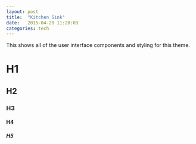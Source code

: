 ```yaml
---
layout: post
title:  "Kitchen Sink"
date:   2015-04-20 11:20:03
categories: tech
---
```


<div class="container" markdown="1">

This shows all of the user interface components and styling for this theme.

# H1

## H2

### H3

#### H4

##### H5

</div>

